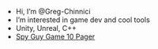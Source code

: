 - Hi, I’m @Greg-Chinnici
- I’m interested in game dev and cool tools
- Unity, Unreal, C++
- [Spy Guy Game 10 Pager](https://docs.google.com/document/d/1wTiskIIV1P2u8_pE30pURalhVdgUUi5WPqs8OIe6kxQ/edit?usp=sharing)
